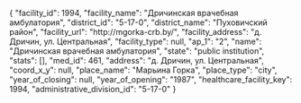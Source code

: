 {
    "facility_id": 1994,
    "facility_name": "Дричинская врачебная амбулатория",
    "district_id": "5-17-0",
    "district_name": "Пуховичский район",
    "facility_url": "http:\/\/mgorka-crb.by\/",
    "facility_address": "д. Дричин, ул. Центральная",
    "facility_type": null,
    "ap_1": "2",
    "name": "Дричинская врачебная амбулатория",
    "state": "public institution",
    "stats": [],
    "med_id": 461,
    "address": "д. Дричин, ул. Центральная",
    "coord_x_y": null,
    "place_name": "Марьина Горка",
    "place_type": "city",
    "year_of_closing": null,
    "year_of_opening": "1987",
    "healthcare_facility_key": 1994,
    "administrative_division_id": "5-17-0"
}